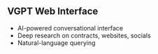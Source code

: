 ## VGPT Web Interface

- AI-powered conversational interface
- Deep research on contracts, websites, socials
- Natural-language querying
